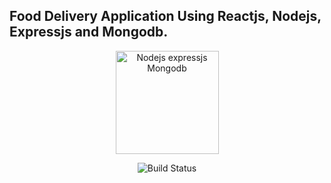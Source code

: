 ## Food Delivery Application Using Reactjs, Nodejs, Expressjs and Mongodb.

<p align="center"><img alt="Nodejs expressjs Mongodb" src="https://upload.wikimedia.org/wikipedia/commons/thumb/9/94/MERN-logo.png/640px-MERN-logo.png" width="165"/></p>

<p align="center">
<img src="https://img.shields.io/github/license/larymak/Python-project-Scripts" alt="Build Status">
</p>
